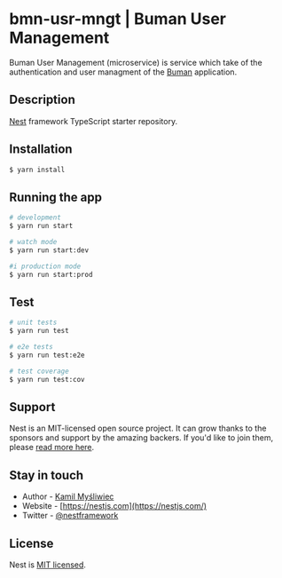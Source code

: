 # bmn-usr-mngt | Buman User Management

Buman User Management (microservice) is service which take of the authentication and user managment
of the [Buman](https://github.com/krr0ption/buman) application.

## Description

[Nest](https://github.com/nestjs/nest) framework TypeScript starter repository.

## Installation

```bash
$ yarn install
```

## Running the app

```bash
# development
$ yarn run start

# watch mode
$ yarn run start:dev

#i production mode
$ yarn run start:prod
```

## Test

```bash
# unit tests
$ yarn run test

# e2e tests
$ yarn run test:e2e

# test coverage
$ yarn run test:cov
```

## Support

Nest is an MIT-licensed open source project. It can grow thanks to the sponsors and support by the amazing backers. If you'd like to join them, please [read more here](https://docs.nestjs.com/support).

## Stay in touch

*   Author - [Kamil Myśliwiec](https://kamilmysliwiec.com)
*   Website - [https://nestjs.com](https://nestjs.com/)
*   Twitter - [@nestframework](https://twitter.com/nestframework)

## License

Nest is [MIT licensed](LICENSE).
